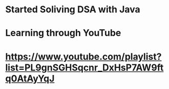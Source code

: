 # Started Soliving DSA with Java 
# Learning through YouTube
# https://www.youtube.com/playlist?list=PL9gnSGHSqcnr_DxHsP7AW9ftq0AtAyYqJ
